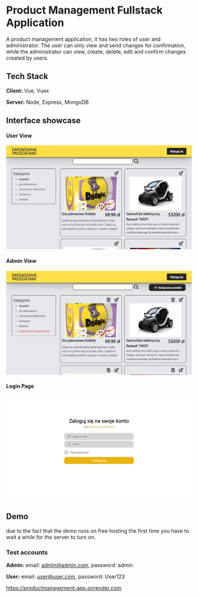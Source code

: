 # Product Management Fullstack Application

A product management application, it has two roles of user and administrator. The user can only view and send changes for confirmation, while the administrator can view, create, delete, edit and confirm changes created by users.


## Tech Stack

**Client:** Vue, Vuex

**Server:** Node, Express, MongoDB


## Interface showcase
#### User View
![User View](https://raw.githubusercontent.com/DevMateusz/ProductManagement-App/readme-file/user.png)

#### Admin View
![Admin View](https://raw.githubusercontent.com/DevMateusz/ProductManagement-App/readme-file/admin.png)

#### Login Page
![Login Page](https://raw.githubusercontent.com/DevMateusz/ProductManagement-App/readme-file/login.png)


## Demo
due to the fact that the demo runs on free hosting the first time you have to wait a while for the server to turn on.

### Test accounts
**Admin:**
  email: admin@admin.com,
  password: admin
 
**User:**
  email: user@user.com,
  password: User123


https://productmanagement-app.onrender.com
